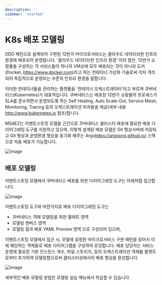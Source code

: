 ```yaml
---
description: ''
sidebar: 'started'
---
```

# K8s 배포 모델링

DDD 패턴으로 설계되어 구현된 12번가 마이크로서비스는 클라우드 네이티브한 인프라 환경에 배포되어 운영됩니다. 
'클라우드 네이티브한 인프라 환경' 이라 함은, 12번가 쇼핑몰을 구성하는 각 서비스들이 하나의 VM상에 모두 배포되는 것이 아니라 도커(Docker, <a href="https://www.docker.com" target="_blank" class="link-open-text">https://www.docker.com</a>)라고 하는 컨테이너 가상화 기술로써 각자 격리되어 독립적으로 운영되는 수준의 인프라 환경을 말합니다. 

이러한 컨테이너들을 관리하는 플랫폼을 '컨테이너 오케스트레이터'라고 부르며 쿠버네티스(Kubernetes)가 대표적입니다. 쿠버네티스는 배포된 12번가 쇼핑몰의 프로세스가 SLA를 준수하면서 운영되도록 하는 Self Healing, Auto Scale-Out, Service Mesh, Monitoring, Tracing 등의 오케스트레이션 피처들을 제공(세부 내용 <a href="http://www.kubernetes.io" target="_blank" class="link-open-text">http://www.kubernetes.io</a> 참조)합니다.

MSAEZ는 이벤트스토밍 모델을 근간으로 쿠버네티스 클러스터 배포에 필요한 배포 다이어그래밍 도구를 지원하고 있으며, 이렇게 설계된 배포 모델은 Git 형상서버에 저장되고 Git 형상과 운영환경 형상을 동기화 해주는 Argo<a href="https://argoproj.github.io/" target="_blank" class="link-open-text">https://argoproj.github.io/</a> 스택으로 자동 배포가 가능합니다.

![image](https://github.com/acmexii/demo/assets/35618409/4a51c1e3-400f-4d5b-8d0a-edb742f12e94)


## 배포 모델링 

이벤트스토밍 모델에서 쿠버네티스 배포를 위한 다이어그래밍 도구는 아래처럼 접근합니다.

![image](https://github.com/acmexii/demo/assets/35618409/07d45fce-528a-4261-a1e3-c100e068c6b0)

이벤트스토밍 도구와 마찬가지로 배포 다이어그래밍 도구는

- 쿠버네티스 객체 모델링을 위한 팔레트 영역
- 모델링 캔버스 영역
- 모델링 결과 배포 YAML Preview 영역 으로 구성되어 있으며, 

이벤트스토밍 모델에서 접근 시, 모델에 설정된 마이크로서비스 구현 패턴을 읽어서 이에 해당하는 객체들로 배포 다이어그램을 구성하여 로딩합니다. 배포 담당자는 서비스 운영에 필요한 기본 인스턴스 개수, 파일 스토리지, 등의 오케스트레이션 객체를 팔렛트로부터 추가하여 모델링함으로써 클러스터상에서의 배포 형상을 완성합니다.

![image](https://github.com/acmexii/demo/assets/35618409/ad81f353-7b71-4381-bd42-3ceb25a1a698)

세부적인 배포 모델링 방법은 모델링 실습 메뉴에서 학습할 수 있습니다.